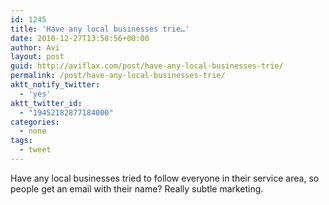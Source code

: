 ```yaml
---
id: 1245
title: 'Have any local businesses trie…'
date: 2010-12-27T13:58:56+00:00
author: Avi
layout: post
guid: http://aviflax.com/post/have-any-local-businesses-trie/
permalink: /post/have-any-local-businesses-trie/
aktt_notify_twitter:
  - 'yes'
aktt_twitter_id:
  - "19452182877184000"
categories:
  - none
tags:
  - tweet
---
```

Have any local businesses tried to follow everyone in their service area, so people get an email with their name? Really subtle marketing.